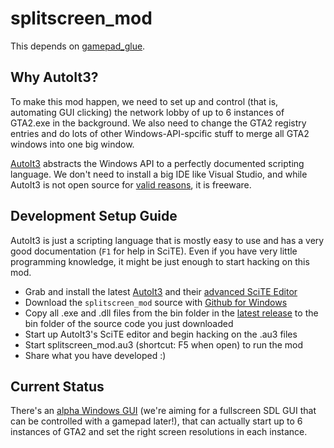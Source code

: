 # splitscreen_mod
This depends on [gamepad_glue](https://github.com/Bytewerk/gta2-hackers-remix/tree/master/gamepad_glue).

## Why AutoIt3?
To make this mod happen, we need to set up and control (that is, automating GUI clicking) the network lobby of up to 6 instances of GTA2.exe in the background. We also need to change the GTA2 registry entries and do lots of other Windows-API-spcific stuff to merge all GTA2 windows into one big window.

[AutoIt3](http://autoitscript.com) abstracts the Windows API to a perfectly documented scripting language. We don't need to install a big IDE like Visual Studio, and while AutoIt3 is not open source for [valid reasons](http://www.wikivs.com/wiki/Autohotkey_vs_AutoIt_v3), it is freeware.

## Development Setup Guide
AutoIt3 is just a scripting language that is mostly easy to use and has a very good documentation (`F1` for help in SciTE). Even if you have very little programming knowledge, it might be just enough to start hacking on this mod.
* Grab and install the latest [AutoIt3](https://www.autoitscript.com/site/autoit/downloads/) and their [advanced  SciTE Editor](https://www.autoitscript.com/site/autoit-script-editor/downloads/)
* Download the `splitscreen_mod` source with [Github for Windows](http://windows.github.com/)
* Copy all .exe and .dll files from the bin folder in the [latest release](https://github.com/Bytewerk/gta2-hackers-remix/releases/tag/0.2.0-splitscreen_mod) to the bin folder of the source code you just downloaded
* Start up AutoIt3's SciTE editor and begin hacking on the .au3 files
* Start splitscreen_mod.au3 (shortcut: F5 when open) to run the mod
* Share what you have developed :)

## Current Status
There's an [alpha Windows GUI](https://github.com/Bytewerk/gta2-hackers-remix/issues/1#issuecomment-64163492) (we're aiming for a fullscreen SDL GUI that can be controlled with a gamepad later!), that can actually start up to 6 instances of GTA2 and set the right screen resolutions in each instance.
